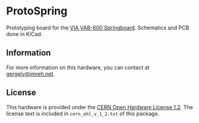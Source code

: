 # ProtoSpring

Prototyping board for the [VIA VAB-600 Springboard][vab600]. Schematics
and PCB done in KiCad.

## Information

For more information on this hardware, you can contact at <gergely@imreh.net>.

## License

This hardware is provided under the [CERN Open Hardware License 1.2][ohl].
The license text is included in `cern_ohl_v_1_2.txt` of this package.

[vab600]: http://www.viaspringboard.com "VIA Springboard site"
[ohl]: http://www.ohwr.org/documents/294 "CERN OHL VERSION 1.2"
